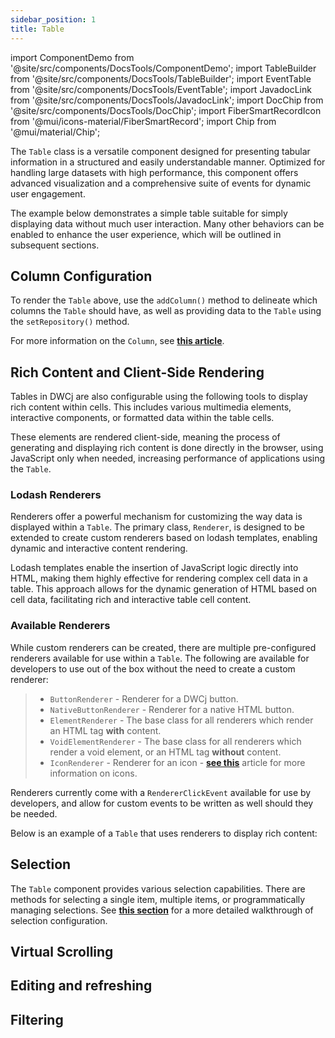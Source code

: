 ```yaml
---
sidebar_position: 1
title: Table
---
```


import ComponentDemo from '@site/src/components/DocsTools/ComponentDemo';
import TableBuilder from '@site/src/components/DocsTools/TableBuilder';
import EventTable from '@site/src/components/DocsTools/EventTable';
import JavadocLink from '@site/src/components/DocsTools/JavadocLink';
import DocChip from '@site/src/components/DocsTools/DocChip';
import FiberSmartRecordIcon from '@mui/icons-material/FiberSmartRecord';
import Chip from '@mui/material/Chip';

<DocChip tooltipText="This component will render with a shadow DOM, an API built into the browser that facilitates encapsulation." label="Shadow" component="a" href="../glossary#shadow-dom" target="_blank" clickable={true} iconName="shadow" />

<DocChip tooltipText="The name of the web component that will render in the DOM." label="dwc-table" clickable={false} iconName='code'/>

<JavadocLink type="engine" location="org/dwcj/component/button/Button" top='true'/>

The `Table` class is a versatile component designed for presenting tabular information in a structured and easily understandable manner. Optimized for handling large datasets with high performance, this component offers advanced visualization and a comprehensive suite of events for dynamic user engagement.

The example below demonstrates a simple table suitable for simply displaying data without much user interaction. Many other behaviors can be enabled to enhance the user experience, which will be outlined in subsequent sections.


<ComponentDemo 
path='https://eu.bbx.kitchen/webapp/controlsamples?class=addondemos.tabledemos.TableBasic' 
javaE='https://raw.githubusercontent.com/DwcJava/ControlSamples/main/src/main/java/addondemos/tabledemos/TableBasic.java'
height='600px'
/>


## Column Configuration

To render the `Table` above, use the `addColumn()` method to delineate which columns the `Table` should have, as well as providing data to the `Table` using the `setRepository()` method.

For more information on the `Column`, see **[this article](./table_columns.md)**.

## Rich Content and Client-Side Rendering

Tables in DWCj are also configurable using the following tools to display rich content within cells. This includes various multimedia elements, interactive components, or formatted data within the table cells.

These elements are rendered client-side, meaning the process of generating and displaying rich content is done directly in the browser, using JavaScript only when needed, increasing performance of applications using the `Table`.

### Lodash Renderers

Renderers offer a powerful mechanism for customizing the way data is displayed within a `Table`. The primary class, `Renderer`, is designed to be extended to create custom renderers based on lodash templates, enabling dynamic and interactive content rendering. 

Lodash templates enable the insertion of JavaScript logic directly into HTML, making them highly effective for rendering complex cell data in a table. This approach allows for the dynamic generation of HTML based on cell data, facilitating rich and interactive table cell content.

### Available Renderers

While custom renderers can be created, there are multiple pre-configured renderers available for use within a `Table`. The following are available for developers to use out of the box without the need to create a custom renderer:

>- `ButtonRenderer` - Renderer for a DWCj button.
>- `NativeButtonRenderer` - Renderer for a native HTML button.
>- `ElementRenderer` - The base class for all renderers which render an HTML tag **with** content.
>- `VoidElementRenderer` - The base class for all renderers which render a void element, or an HTML tag **without** content.
>- `IconRenderer` - Renderer for an icon - **[see this](../../components/dwc-icon.md)** article for more information on icons.

Renderers currently come with a `RendererClickEvent` available for use by developers, and allow for custom events to be written as well should they be needed.

Below is an example of a `Table` that uses renderers to display rich content:

<ComponentDemo 
path='https://eu.bbx.kitchen/webapp/controlsamples?class=addondemos.tabledemos.TableRichContent' 
javaE='https://raw.githubusercontent.com/DwcJava/ControlSamples/main/src/main/java/addondemos/tabledemos/TableRichContent.java'
height='600px'
/>

## Selection

The `Table` component provides various selection capabilities. There are methods for selecting a single item, multiple items, or programmatically managing selections. See **[this section](./table_selection.md)** for a more detailed walkthrough of selection configuration. 

## Virtual Scrolling

## Editing and refreshing

## Filtering

